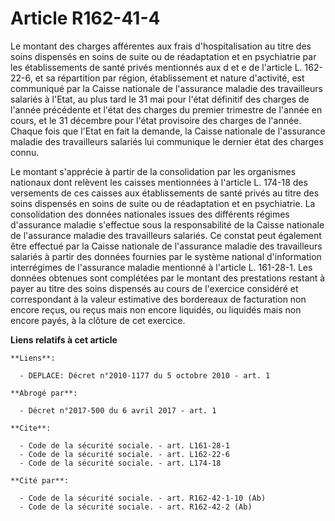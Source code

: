 # Article R162-41-4

Le montant des charges afférentes aux frais d'hospitalisation au titre des soins dispensés en soins de suite ou de
réadaptation et en psychiatrie par les établissements de santé privés mentionnés aux d et e de l'article L. 162-22-6, et sa
répartition par région, établissement et nature d'activité, est communiqué par la Caisse nationale de l'assurance maladie des
travailleurs salariés à l'Etat, au plus tard le 31 mai pour l'état définitif des charges de l'année précédente et l'état des
charges du premier trimestre de l'année en cours, et le 31 décembre pour l'état provisoire des charges de l'année. Chaque
fois que l'Etat en fait la demande, la Caisse nationale de l'assurance maladie des travailleurs salariés lui communique le
dernier état des charges connu. 

Le montant s'apprécie à partir de la consolidation par les organismes nationaux dont relèvent les caisses mentionnées à
l'article L. 174-18 des versements de ces caisses aux établissements de santé privés au titre des soins dispensés en soins de
suite ou de réadaptation et en psychiatrie. La consolidation des données nationales issues des différents régimes d'assurance
maladie s'effectue sous la responsabilité de la Caisse nationale de l'assurance maladie des travailleurs salariés. Ce constat
peut également être effectué par la Caisse nationale de l'assurance maladie des travailleurs salariés à partir des données
fournies par le système national d'information interrégimes de l'assurance maladie mentionné à l'article L. 161-28-1. Les
données obtenues sont complétées par le montant des prestations restant à payer au titre des soins dispensés au cours de
l'exercice considéré et correspondant à la valeur estimative des bordereaux de facturation non encore reçus, ou reçus mais
non encore liquidés, ou liquidés mais non encore payés, à la clôture de cet exercice.

**Liens relatifs à cet article**

	**Liens**:

	  - DEPLACE: Décret n°2010-1177 du 5 octobre 2010 - art. 1

	**Abrogé par**:

	  - Décret n°2017-500 du 6 avril 2017 - art. 1

	**Cite**:

	  - Code de la sécurité sociale. - art. L161-28-1
	  - Code de la sécurité sociale. - art. L162-22-6
	  - Code de la sécurité sociale. - art. L174-18

	**Cité par**:

	  - Code de la sécurité sociale. - art. R162-42-1-10 (Ab)
	  - Code de la sécurité sociale. - art. R162-42-2 (Ab)
